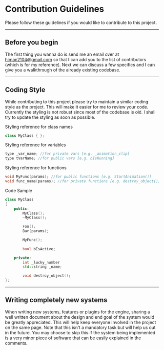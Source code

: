 # Contribution Guidelines
Please follow these guidelines if you would like to contribute to this project.
___
## Before you begin
The first thing you wanna do is send me an email over at himan2104@gmail.com so that I can add you to the list of contributors (which is for my reference). Next we can discuss a few specifics and I can give you a walkthrough of the already existing codebase.
___
## Coding Style
While contributing to this project please try to maintain a similar coding style as the project. This will make it easier for me to review your code. Currently the styling is not robust since most of the codebase is old. I shall try to update the styling as soon as possible.

Styling reference for class names
~~~C++
class MyClass { }; 
~~~

Styling reference for variables
~~~C++ 
type _var_name; //for private vars [e.g. _animation_clip]
type tVarName; //for public vars [e.g. bIsRunning]
~~~

Styling reference for functions
~~~C++
void MyFunc(params); //for public functions [e.g. StartAnimation()]
void func_name(params); //for private functions [e.g. destroy_object()]
~~~

Code Sample
~~~C++
class MyClass
{
    public:
        MyClass();
        ~MyClass();

        Foo();
        Bar(params);

        MyFunc();
        
        bool bIsActive;

    private:
        int _lucky_number
        std::string _name;

        void destroy_object();
};
~~~
___
## Writing completely new systems
When writing new systems, features or plugins for the engine, sharing a well written document about the design and end goal of the system would be greatly appreciated. This will help keep everyone involved in the project on the same page. Note that this isn't a mandatory task but will help us out in the future. You may choose to skip this if the system being implemented is a very minor piece of software that can be easily explained in the comments.